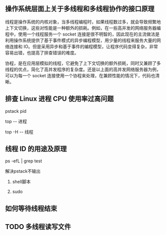 ## 操作系统层面上关于多线程和多线程协作的接口原理

线程是操作系统的内核对象，当多线程编程时，如果线程数过多，就会导致频繁地上下文切换，这些对性能是一种额外的损耗。例如，在一些高并发的网络服务器编程中，使用一个线程服务一个 socket 连接是很不明智的，因此现在的主流做法是利用操作系统提供了基于事件模式的异步编程模型，用少量的线程来服务大量的网络连接和 IO。但是采用异步和基于事件的编程模型，让程序代码变得复杂，非常容易出错，也提高了排查错误的难度。

协程，是在应用层模拟的线程，它避免了上下文切换的额外损耗，同时又兼顾了多线程的优点，简化了高并发程序的复杂度。还是以上面的高并发网络服务器为例，可以为每一个 socket 连接使用一个协程来处理，在兼顾性能的情况下，代码也清晰。

## 排查 Linux 进程 CPU 使用率过高问题

pstack pid

top      -- 进程

top -H   -- 线程

## 线程 ID 的用途及原理

ps -efL | grep test

解决pstack不输出

1. shell脚本

2. sudo

## 如何等待线程结束

## TODO 多线程读写文件

